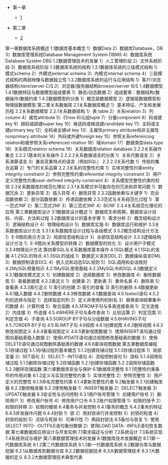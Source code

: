 * 第一章
  * [1](pages/Index.md)


* 第二章
  * [2](pages/Index.md)

第一章数据库系统概述
	1.1数据库基本概念
		1）数据Data
		2）数据库Database，DB
		3）数据库管理系统Database Management System   DBMS
		4）数据库系统Database System  DBS
	1.2数据管理技术的发展
		1）人工管理阶段
		2）文件系统阶段
		3）数据库系统阶段
	1.3数据库系统的结构
		1.3.1数据库系统的三级模式结构
			1）模式schema
			2）外模式external schema
			3）内模式internal  schema
			4）三级模式结构的两层映像与数据独立性
		1.3.2数据库系统的运行与应用结构
			1）客户/浏览器结构client/server C/S
			2）浏览器/服务器结构browser/server B/S
	1.4数据模型
		1.4.1数据特征与数据模型组成要素
			1）静态/动态数据
			2）组成要素：数据结构/数据操作/数据约束
		1.4.2数据模型的分类
			1）概念层数据模型
			2）逻辑层数据模型和物理层数据模型
第二章关系数据库
	2.1关系数据库概述
		1）基本特征、产生和发展历程
	2.2关系数据模型
		2.2.1关系数据结构
			1）表 table
			2）关系relation
			3）列column
			4）属性attribute
			5）行row
			6)元组tuple
			7）分量component
			8）码或键key
			9）超码或超键super key
			10）候选码或候选键candidate key
			11）主码或主键primary key
			12）全码或全键all key
			13）主属性primary attribute和非主属性nonprimary attribute 
			14）外码或外键foreign key
			15）参照关系referencing relation和被参照关系referenced relation
			16）域domain
			17）数据类型data type
			18）关系模式relation schema
			19）关系数据库relation database 
		2.2.2关系操作集合
			2.2.2.1基本的关系操作
			2.2.2.2关系数据语言的分类
				1）关系代数语言
				2）关系演算语言
				3）兼具双重特点的语言（例如SQL）
			2.2.2.3关系代数
				1）传统的集合运算
				2）专门的关系运算
		2.2.3关系的完整性约束
			1）实体完整性约束entity  integrity constraint
			2）参照完整性约束referential integrity constraint
			3）用户定义完整性约束user-defined integrity constraint
			4）关系模型完整性约束的检验
	2.3关系数据库的规范化理论
		2.3.1关系模式中可能存在的冗余和异常问题
			1）数据冗余
			2）更新异常
			3）插入异常
			4）删除异常
		2.3.2函数依赖与关键字
			1）完全函数依赖
			2）部分函数依赖
			3）传递函数依赖
		2.3.3范式与关系规范化过程
			1）第一范式1NF
			2）第二范式2NF
			3）第三范式3NF
			4）BCNF
		2.3.4关系规范化理论的应用
第三章数据库设计
	3.1数据库设计概述
		1）数据库生命周期，数据库设计目标、内容、方法和过程
	3.2数据库设计的基本步骤
		1）需求分析
		2）概念结构设计
		3）逻辑结构设计
		4）物理结构设计
		5）数据库实施
		6）数据库运行和维护
	3.3关系数据库设计方法
		3.3.1关系数据库设计过程与各级模式
		3.3.2概念结构设计方法
			1）E-R图的表示方法
			2）局部信息结构设计
			3）全部信息结构设计
		3.3.3逻辑结构设计方法
			1）E-R图向关系模型的转换
			2）数据模型的优化
			3）设计用户子模式
		3.3.4物理设计方法
第四章SQL与关系数据库基本操作
	4.1SQL概述
		4.1.1SQL的发展
		4.1.2SQL的特点
		4.1.3SQL的组成
			1）数据定义语言DDL
			2）数据操纵语言DML
			3）数据控制语言DCL
			4）嵌入式和动态SQL规则
			5）SQL调用和会话规则
	4.2MySQL预备知识
		4.2.1MySQL使用基础
		4.2.2MySQL中的SQL
	4.3数据定义
		4.3.1数据库模式定义
			1）创建数据库
			2）选择数据库
			3）修改数据库
			4）删除数据库
			5）查看数据库
		4.3.2表定义
			1）创建表
			2）更新表
			3）重命名表
			4）删除表
			5）查看表
		4.3.3索引定义
			1) 索引的创建
			2) 索引的查看
			3) 索引的删除
	4.4数据更新
		4.4.1插入数据
		4.4.2删除数据
		4.4.3修改数据
	4.5数据查询
		4.5.1select语句
		4.5.2列的选择与指定
			1）选择指定的列
			2）定义并使用列的别名
			3）替换查询结果集中的数据
			4）计算列值
			5）聚合函数
		4.5.3FROM子句与多表连接查询
			1）交叉连接
			2）内连接
			3）外连接
		4.5.4WHERE子句与条件查询
			1）比较运算
			2）判定范围
			3）判定空值
			4）子查询
		4.5.5GROUP BY子句与分组数据
		4.5.6HAVING子句
		4.5.7ORDER BY子句
		4.5.8LIMIT子句
	4.6视图
		4.6.1创建视图
		4.6.2删除视图
		4.6.3修改视图定义
		4.6.4查看视图定义
		4.6.5更新视图数据
			1）使用INSERT语句通过视图向基础表插入数据
			2）使用UPDATE语句通过视图修改基础表的数据
			3）使用DELETE语句通过视图删除基础表的数据
		4.6.6查询视图数据
第五章数据库编程
	5.1存储过程
		5.1.1存储过程的基本概念
		5.1.2创建存储过程
		5.1.3存储过程体
			1）局部变量
			2）SET语句
			3）SELECT···INTO语句
			4）流程控制语句
			5）游标
		5.1.4调用存储过程
		5.1.5删除存储过程
	5.2存储函数
		5.2.1创建存储函数
		5.2.2调用存储函数
		5.2.3删除存储函数
第六章数据库安全与保护
	6.1数据库完整性
		6.1.1完整性约束条件的作用对象
		6.1.2定义与实现完整性约束
			1）实体完整性
			2）参照完整性
			3）用户定义的完整性
		6.1.3命名完整性约束
		6.1.4更新完整性约束
	6.2触发器
		6.2.1创建触发器
		6.2.2删除触发器
		6.2.3使用触发器
			1）INSERT触发器
			2）DELECT触发器
			3）UPDATE触发器
	6.3安全性与访问控制
		6.3.1用户账号管理
			1）创建用户账号
			2）删除用户
			3）修改用户账号
			4）修改用户口令
		6.3.2账户权限管理
			1）权限的授予
			2）权限的转移
			3）权限的撤销
	6.4事务与并发控制
		6.4.1事务的概念
		6.4.2事务的特征
		6.4.3并发操作问题
		6.4.4封锁
			1）锁
			2）用封锁进行并发控制
			3）封锁的粒度
			4）封锁的级别
			5）活锁与死锁
			6）可串行性
			7）两段封锁法
	6.5备份与恢复
		1）使用SELECT  INTO···OUTFILE语句备份数据
		2）使用LOAD DATA···INFILE语句恢复数据
第七章数据库应用设计与开发实例
	7.1需求描述与分析
	7.2系统设计
	7.3系统实现
	7.4系统测试与维护
第八章数据管理技术的发展
	8.1数据库技术发展概述
		8.1.1第一代数据库系统
		8.1.2第二代数据库系统
		8.1.3新一代数据库系统
	8.2数据仓库与数据挖掘
		8.2.1从数据库到数据仓库
		8.2.2数据挖掘技术
	8.3大数据管理技术
		8.3.1大数据的定义
		8.3.2大数据管理技术典型代表